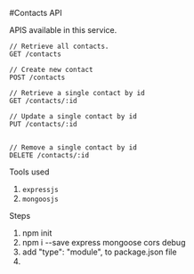 #Contacts API

APIS available in this service.


```
// Retrieve all contacts.
GET /contacts

// Create new contact
POST /contacts

// Retrieve a single contact by id
GET /contacts/:id

// Update a single contact by id
PUT /contacts/:id


// Remove a single contact by id
DELETE /contacts/:id
```

Tools used 
1. `expressjs`
2. `mongoosjs`

Steps
1. npm init
2. npm i --save express mongoose cors debug
3. add  "type": "module",  to package.json file
4. 
